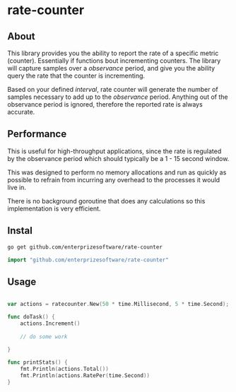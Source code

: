 # rate-counter

## About

This library provides you the ability to report the rate of a specific metric (counter). Essentially if functions bout incrementing counters. The library will capture samples over a *observance* period, and give you the ability query the rate that the counter is incrementing.

Based on your defined *interval*, rate counter will generate the number of samples necessary to add up to the *observance* period. Anything out of the observance period is ignored, therefore the reported rate is always accurate.

## Performance

This is useful for high-throughput applications, since the rate is regulated by the observance period which should typically be a 1 - 15 second window.

This was designed to perform no memory allocations and run as quickly as possible to refrain from incurring any overhead to the processes it would live in.

There is no background goroutine that does any calculations so this implementation is very efficient.

## Instal

``` bash
go get github.com/enterprizesoftware/rate-counter
```

``` go
import "github.com/enterprizesoftware/rate-counter"
```

## Usage

``` go

var actions = ratecounter.New(50 * time.Millisecond, 5 * time.Second);

func doTask() {
    actions.Increment()
  
    // do some work
    
}

func printStats() {
    fmt.Println(actions.Total())
    fmt.Println(actions.RatePer(time.Second))
}
```

